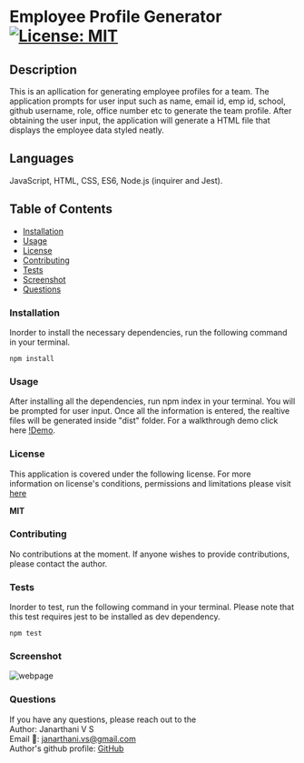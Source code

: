 
# Employee Profile Generator [![License: MIT](https://img.shields.io/badge/License-MIT-yellow.svg)](https://opensource.org/licenses/MIT)

## Description
This is an apllication for generating employee profiles for a team. The application prompts for user input such as name, email id, emp id, school, github username, role, office number etc to generate the team profile. After obtaining the user input, the application will generate a HTML file that displays the employee data styled neatly. 

## Languages
JavaScript, HTML, CSS, ES6, Node.js (inquirer and Jest).

## Table of Contents
* [Installation](#Installation)
* [Usage](#Usage)
* [License](#License)
* [Contributing](#Contributing)
* [Tests](#Tests)
* [Screenshot](#Screenshot)
* [Questions](#Questions)

### Installation
Inorder to install the necessary dependencies, run the following command in your terminal.

```npm install```

### Usage
After installing all the dependencies, run npm index in your terminal. You will be prompted for user input. Once all the information is entered, the realtive files will be generated inside "dist" folder. For a walkthrough demo click here [!Demo](https://drive.google.com/file/d/1jQFgL2msM3HRR-pW9IqJ0aA0WHYgyPLE/view).

### License
This application is covered under the following license. For more information on license's conditions, permissions and limitations please visit [here](https://choosealicense.com/licenses/) 

**MIT**

### Contributing 
No contributions at the moment. If anyone wishes to provide contributions, please contact the author.

### Tests
Inorder to test, run the following command in your terminal. Please note that this test requires jest to be installed as dev dependency.

```npm test```

### Screenshot
![webpage](./assets/rendered-image-of-HTML)
### Questions
If you have any questions, please reach out to the<br>
Author: Janarthani V S <br>
Email 📧: janarthani.vs@gmail.com <br>
Author's github profile: [GitHub](https://github.com/vsjanarthani)
